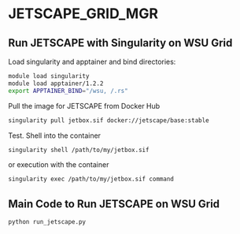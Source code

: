 # JETSCAPE_GRID_MGR

## Run JETSCAPE with Singularity on WSU Grid

Load singularity and apptainer and bind directories:
```bash
module load singularity
module load apptainer/1.2.2
export APPTAINER_BIND="/wsu, /.rs"
```

Pull the image for JETSCAPE from Docker Hub

```bash
singularity pull jetbox.sif docker://jetscape/base:stable
```

Test. Shell into the container
```bash
singularity shell /path/to/my/jetbox.sif 
```
or execution with the container
```bash
singularity exec /path/to/my/jetbox.sif command
```



## Main Code to Run JETSCAPE on WSU Grid
```python run_jetscape.py```
